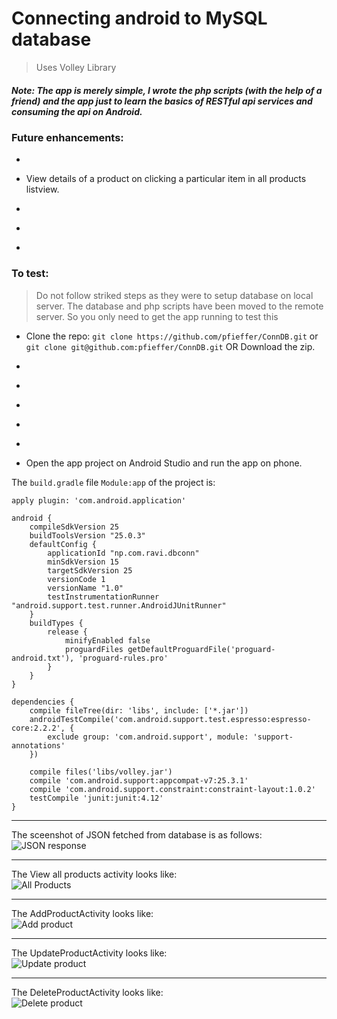 # Connecting android to MySQL database

>Uses Volley Library


##### Note: The app is merely simple, I wrote the php scripts (with the help of a friend) and the app just to learn the basics of RESTful api services and consuming the api on Android.
### Future enhancements:
* ~~~Create products from android phone.~~~
* View details of a product on clicking a particular item in all products listview.
* ~~~Update existing products.~~~
* ~~~Delete products.~~~
* ~~~Upload php scripts and database to remote server.~~~

### To test:
>Do not follow striked steps as they were to setup database on local server. The database and php scripts have been moved to the remote server. So you only need to get the app running to test this
* Clone the repo: `git clone https://github.com/pfieffer/ConnDB.git` or `git clone git@github.com:pfieffer/ConnDB.git` OR Download the zip.
* ~~~Move contents of `php_scripts` to your `htdocs/androidTest/` folder.~~~
* ~~~Create database using the query at `db/products.sql` or simply importing the same. I have set the name of the database as `phone_iinfo`~~~
* ~~~Change the ip addresses at `baseUrl` in `app/src/main/java/np/com/ravi/dbconn/app/Appcontroller.java` to your ipaddress. Use `ifconfig` on terminal `ipconfig` on cmd(windows) to view your ip address.~~~
* ~~~Start localhost using `sudo /opt/lampp/lampp start` on linux / using XAMPP on Windows.~~~
* ~~~Run the app on phone, connect the phone and PC to the same Wifi Network and the app should run seemlessly.~~~
* Open the app project on Android Studio and run the app on phone.

The `build.gradle` file `Module:app` of the project is:
```GRADLE
apply plugin: 'com.android.application'

android {
    compileSdkVersion 25
    buildToolsVersion "25.0.3"
    defaultConfig {
        applicationId "np.com.ravi.dbconn"
        minSdkVersion 15
        targetSdkVersion 25
        versionCode 1
        versionName "1.0"
        testInstrumentationRunner "android.support.test.runner.AndroidJUnitRunner"
    }
    buildTypes {
        release {
            minifyEnabled false
            proguardFiles getDefaultProguardFile('proguard-android.txt'), 'proguard-rules.pro'
        }
    }
}

dependencies {
    compile fileTree(dir: 'libs', include: ['*.jar'])
    androidTestCompile('com.android.support.test.espresso:espresso-core:2.2.2', {
        exclude group: 'com.android.support', module: 'support-annotations'
    })

    compile files('libs/volley.jar')
    compile 'com.android.support:appcompat-v7:25.3.1'
    compile 'com.android.support.constraint:constraint-layout:1.0.2'
    testCompile 'junit:junit:4.12'
}

```

---

The sceenshot of JSON fetched from database is as follows:<br>
![JSON response](screenshots/ConnDBjson.PNG?raw=true)

---

The View all products activity looks like:<br>
 ![All Products](screenshots/ViewAllProducts.PNG?raw=true)

---

The AddProductActivity looks like:<br>
 ![Add product](screenshots/AddProductActivity.PNG?raw=true)

---

The UpdateProductActivity looks like:<br>
 ![Update product](screenshots/UpdateProductActivity.PNG?raw=true)

 ---

 The DeleteProductActivity looks like:<br>
 ![Delete product](screenshots/DeleteProductActivity.PNG?raw=true)

